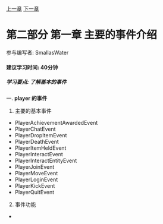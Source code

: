 [上一章](第八章*案例玩家进入信息等效果.md) [下一章]()
# 第二部分 第一章 主要的事件介绍
参与编写者: SmallasWater
#### 建议学习时间: 40分钟
##### 学习要点: 了解基本的事件

一. **player 的事件**
 1. 主要的基本事件
 - PlayerAchievementAwardedEvent
 - PlayerChatEvent
 - PlayerDropItemEvent
 - PlayerDeathEvent
 - PlayerItemHeldEvent
 - PlayerInteractEvent
 - PlayerInteractEntityEvent
 - PlayerJoinEvent
 - PlayerMoveEvent
 - PlayerLoginEvent
 - PlayerKickEvent
 - PlayerQuitEvent
 2. 事件功能 
  - 
  
